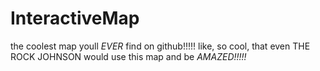 # InteractiveMap

the coolest map youll *EVER* find on github!!!!! like, so cool, that even THE ROCK JOHNSON would use this map and be *AMAZED!!!!!*

